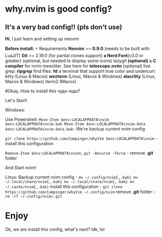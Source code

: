 # why.nvim is good config?
## It's a very bad config!! (pls don't use)
**Hi**, I just learn and setting up neovim





**Before install:**
  ⚡️ Requirements
**Neovim** >= **0.9.0** (needs to be built with LuaJIT)
**Git** >= 2.19.0 (for partial clones support)
**a Nerd Font**(v3.0 or greater) (optional, but needed to display some icons)
lazygit **(optional)**
a **C compiler** for nvim-treesitter. See here
for **telescope.nvim** (optional)
live grep: **ripgrep**
find files: **fd**
a terminal that support true color and undercurl:
kitty (Linux & Macos)
**wezterm** (Linux, Macos & Windows)
**alacritty** (Linux, Macos & Windows)
iterm2 (Macos)

#Okay, How to install this чудо-юдо?

Let's Start!

Windows:

  Use Powershell:
  `
Move-Item $env:LOCALAPPDATA\nvim $env:LOCALAPPDATA\nvim.bak
Move-Item $env:LOCALAPPDATA\nvim-data $env:LOCALAPPDATA\nvim-data.bak
`- We're backup current nvim config

`git clone https://github.com/Campinger/whyVim $env:LOCALAPPDATA\nvim` - install this configuration

`Remove-Item $env:LOCALAPPDATA\nvim\.git -Recurse -Force` - remove **.git** folder

And Start nvim!


Linux:
Backup current nvim config - `mv ~/.config/nvim{,.bak}
mv ~/.local/share/nvim{,.bak}
mv ~/.local/state/nvim{,.bak}
mv ~/.cache/nvim{,.bak}`
install this configuration - `git clone https://github.com/Campinger/whyVim ~/.config/nvim`
remove **.git** folder - `rm -rf ~/.config/nvim/.git`

# Enjoy
Ok, we are install this config, what's next? Idk, lol

